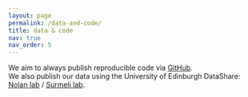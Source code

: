 ```yaml
---
layout: page
permalink: /data-and-code/
title: data & code
nav: true
nav_order: 5
---
```


We aim to always publish reproducible code via [GitHub](https://github.com/MattNolanLab).  
We also publish our data using the University of Edinburgh DataShare: [Nolan lab](https://datashare.ed.ac.uk/handle/10283/777) / [Surmeli lab](https://datashare.ed.ac.uk/handle/10283/4369).